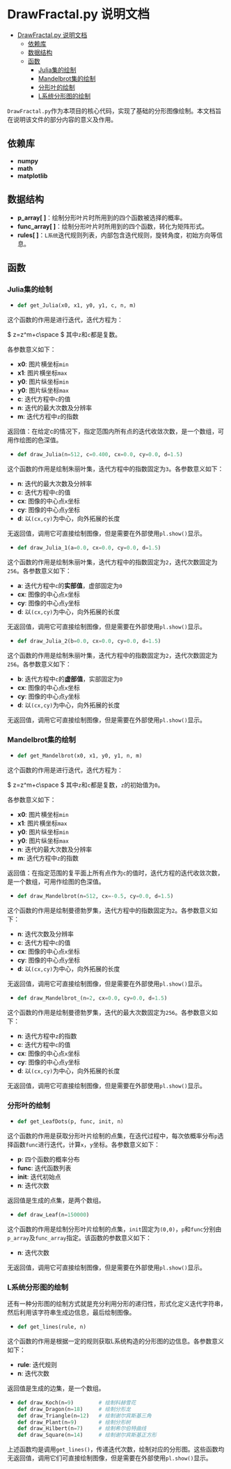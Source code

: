 # DrawFractal.py 说明文档

- [DrawFractal.py 说明文档](#drawfractalpy-%E8%AF%B4%E6%98%8E%E6%96%87%E6%A1%A3)
  - [依赖库](#%E4%BE%9D%E8%B5%96%E5%BA%93)
  - [数据结构](#%E6%95%B0%E6%8D%AE%E7%BB%93%E6%9E%84)
  - [函数](#%E5%87%BD%E6%95%B0)
    - [Julia集的绘制](#julia%E9%9B%86%E7%9A%84%E7%BB%98%E5%88%B6)
    - [Mandelbrot集的绘制](#mandelbrot%E9%9B%86%E7%9A%84%E7%BB%98%E5%88%B6)
    - [分形叶的绘制](#%E5%88%86%E5%BD%A2%E5%8F%B6%E7%9A%84%E7%BB%98%E5%88%B6)
    - [L系统分形图的绘制](#l%E7%B3%BB%E7%BB%9F%E5%88%86%E5%BD%A2%E5%9B%BE%E7%9A%84%E7%BB%98%E5%88%B6)

`DrawFractal.py`作为本项目的核心代码，实现了基础的分形图像绘制。本文档旨在说明该文件的部分内容的意义及作用。

## 依赖库

- **numpy**
- **math**
- **matplotlib**

## 数据结构

- **p_array[ ]**：绘制分形叶片时所用到的四个函数被选择的概率。
- **func_array[ ]**：绘制分形叶片时所用到的四个函数，转化为矩阵形式。
- **rules[ ]**：`L系统`迭代规则列表，内部包含迭代规则，旋转角度，初始方向等信息。

## 函数

### Julia集的绘制

- ```python
  def get_Julia(x0, x1, y0, y1, c, n, m)
  ```

这个函数的作用是进行迭代，迭代方程为：

$ z=z^m+c\space $ 其中`z`和`c`都是复数。
  
各参数意义如下：

- **x0**: 图片横坐标`min`
- **x1**: 图片横坐标`max`
- **y0**: 图片纵坐标`min`
- **y0**: 图片纵坐标`max`
- **c**:  迭代方程中`c`的值
- **n**:  迭代的最大次数及分辨率
- **m**:  迭代方程中`z`的指数

返回值：在给定c的情况下，指定范围内所有点的迭代收敛次数，是一个数组，可用作绘图的色深值。

- ```python
  def draw_Julia(n=512, c=0.400, cx=0.0, cy=0.0, d=1.5)
  ```

这个函数的作用是绘制朱丽叶集，迭代方程中的指数固定为`3`。各参数意义如下：

- **n**:  迭代的最大次数及分辨率
- **c**:  迭代方程中`c`的值
- **cx**: 图像的中心点`x`坐标
- **cy**: 图像的中心点`y`坐标
- **d**:  以`(cx,cy)`为中心，向外拓展的长度

无返回值，调用它可直接绘制图像，但是需要在外部使用`pl.show()`显示。

- ```python
  def draw_Julia_1(a=0.0, cx=0.0, cy=0.0, d=1.5)
  ```

这个函数的作用是绘制朱丽叶集，迭代方程中的指数固定为`2`，迭代次数固定为`256`。各参数意义如下：

- **a**:  迭代方程中`c`的**实部值**，虚部固定为`0`
- **cx**: 图像的中心点`x`坐标
- **cy**: 图像的中心点`y`坐标
- **d**:  以`(cx,cy)`为中心，向外拓展的长度

无返回值，调用它可直接绘制图像，但是需要在外部使用`pl.show()`显示。

- ```python
  def draw_Julia_2(b=0.0, cx=0.0, cy=0.0, d=1.5)
  ```

这个函数的作用是绘制朱丽叶集，迭代方程中的指数固定为`2`，迭代次数固定为`256`。各参数意义如下：

- **b**:  迭代方程中`c`的**虚部值**，实部固定为`0`
- **cx**: 图像的中心点`x`坐标
- **cy**: 图像的中心点`y`坐标
- **d**:  以`(cx,cy)`为中心，向外拓展的长度

无返回值，调用它可直接绘制图像，但是需要在外部使用`pl.show()`显示。

### Mandelbrot集的绘制

- ```python
  def get_Mandelbrot(x0, x1, y0, y1, n, m)
  ```

这个函数的作用是进行迭代，迭代方程为：

$ z=z^m+c\space $ 其中`z`和`c`都是复数，`z`的初始值为`0`。
  
各参数意义如下：

- **x0**: 图片横坐标`min`
- **x1**: 图片横坐标`max`
- **y0**: 图片纵坐标`min`
- **y0**: 图片纵坐标`max`
- **n**:  迭代的最大次数及分辨率
- **m**:  迭代方程中`z`的指数

返回值：在指定范围的复平面上所有点作为`c`的值时，迭代方程的迭代收敛次数，是一个数组，可用作绘图的色深值。

- ```python
  def draw_Mandelbrot(n=512, cx=-0.5, cy=0.0, d=1.5)
  ```

这个函数的作用是绘制曼德勃罗集，迭代方程中的指数固定为`2`。各参数意义如下：

- **n**:  迭代次数及分辨率
- **c**:  迭代方程中`c`的值
- **cx**: 图像的中心点`x`坐标
- **cy**: 图像的中心点`y`坐标
- **d**:  以`(cx,cy)`为中心，向外拓展的长度

无返回值，调用它可直接绘制图像，但是需要在外部使用`pl.show()`显示。

- ```python
  def draw_Mandelbrot_(n=2, cx=0.0, cy=0.0, d=1.5)
  ```

这个函数的作用是绘制曼德勃罗集，迭代的最大次数固定为`256`。各参数意义如下：

- **n**:  迭代方程中`z`的指数
- **c**:  迭代方程中`c`的值
- **cx**: 图像的中心点`x`坐标
- **cy**: 图像的中心点`y`坐标
- **d**:  以`(cx,cy)`为中心，向外拓展的长度

无返回值，调用它可直接绘制图像，但是需要在外部使用`pl.show()`显示。

### 分形叶的绘制

- ```python
  def get_LeafDots(p, func, init, n)
  ```

这个函数的作用是获取分形叶片绘制的点集，在迭代过程中，每次依概率分布`p`选择函数`func`进行迭代，计算`x`，`y`坐标。各参数意义如下：

- **p**: 四个函数的概率分布
- **func**: 迭代函数列表
- **init**: 迭代初始点
- **n**:  迭代次数

返回值是生成的点集，是两个数组。

- ```python
  def draw_Leaf(n=150000)
  ```

这个函数的作用是绘制分形叶片绘制的点集，`init`固定为`(0,0)`，`p`和`func`分别由`p_array`及`func_array`指定。该函数的参数意义如下：

- **n**:  迭代次数

无返回值，调用它可直接绘制图像，但是需要在外部使用`pl.show()`显示。

### L系统分形图的绘制

还有一种分形图的绘制方式就是充分利用分形的递归性，形式化定义迭代字符串，然后利用该字符串生成边信息，最后绘制图像。

- ```python
  def get_lines(rule, n)
  ```

这个函数的作用是根据一定的规则获取L系统构造的分形图的边信息。各参数意义如下：

- **rule**: 迭代规则
- **n**:  迭代次数

返回值是生成的边集，是一个数组。

- ```python
  def draw_Koch(n=9)        # 绘制科赫雪花
  def draw_Dragon(n=18)     # 绘制分形龙
  def draw_Triangle(n=12)   # 绘制谢尔宾斯基三角
  def draw_Plant(n=9)       # 绘制分形树
  def draw_Hilbert(n=7)     # 绘制希尔伯特曲线
  def draw_Square(n=14)     # 绘制谢尔宾斯基正方形
  ```

上述函数均是调用`get_lines()`，传递迭代次数，绘制对应的分形图。这些函数均无返回值，调用它们可直接绘制图像，但是需要在外部使用`pl.show()`显示。
